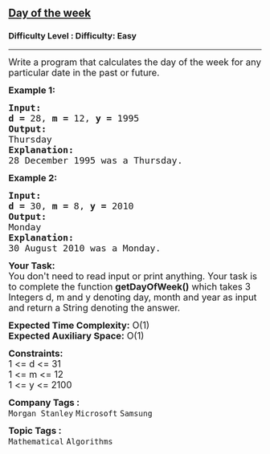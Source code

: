 <h2><a href="https://www.geeksforgeeks.org/problems/day-of-the-week1637/1?page=1&company=Samsung&difficulty=Easy,Medium&status=unsolved&sortBy=accuracy">Day of the week</a></h2><h3>Difficulty Level : Difficulty: Easy</h3><hr><div class="problems_problem_content__Xm_eO"><p><span style="font-size: 18px;">Write a program that calculates the day of the week for any particular date in the past or future.</span></p>
<p><span style="font-size: 18px;"><strong>Example 1:</strong></span></p>
<pre><span style="font-size: 18px;"><strong>Input:</strong></span>
<span style="font-size: 18px;"><strong>d = </strong>28, <strong>m = </strong>12, <strong>y = </strong>1995</span>
<span style="font-size: 18px;"><strong>Output:</strong></span>
<span style="font-size: 18px;">Thursday</span>
<span style="font-size: 18px;"><strong>Explanation:</strong></span>
<span style="font-size: 18px;">28 December 1995 was a Thursday.</span></pre>
<p><span style="font-size: 18px;"><strong>Example 2:</strong></span></p>
<pre><span style="font-size: 18px;"><strong>Input:</strong></span>
<span style="font-size: 18px;"><strong>d = </strong>30, <strong>m = </strong>8, <strong>y = </strong>2010</span>
<span style="font-size: 18px;"><strong>Output:</strong></span>
<span style="font-size: 18px;">Monday</span>
<span style="font-size: 18px;"><strong>Explanation:</strong></span>
<span style="font-size: 18px;">30 August 2010 was a Monday.</span>
</pre>
<p><span style="font-size: 18px;"><strong>Your Task:</strong><br>You don't need to read input or print anything. Your task is to complete the function <strong>getDayOfWeek()</strong> which takes 3 Integers d, m and y denoting day, month and year as input and return a String denoting the answer.</span></p>
<p><span style="font-size: 18px;"><strong>Expected Time Complexity:</strong> O(1)<br><strong>Expected Auxiliary Space:</strong> O(1)</span></p>
<p><span style="font-size: 18px;"><strong>Constraints:</strong></span><br><span style="font-size: 18px;">1 &lt;= d &lt;= 31<br>1 &lt;= m &lt;= 12<br>1 &lt;= y &lt;= 2100</span></p></div><p><span style=font-size:18px><strong>Company Tags : </strong><br><code>Morgan Stanley</code>&nbsp;<code>Microsoft</code>&nbsp;<code>Samsung</code>&nbsp;<br><p><span style=font-size:18px><strong>Topic Tags : </strong><br><code>Mathematical</code>&nbsp;<code>Algorithms</code>&nbsp;